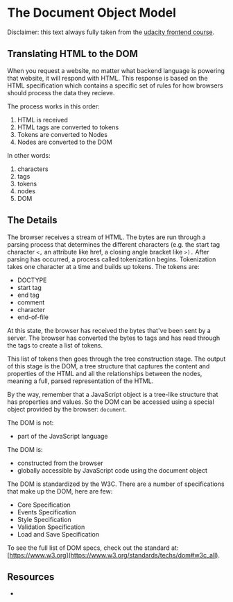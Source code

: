 # The Document Object Model

Disclaimer: this text always fully taken from the [udacity frontend course](https://www.udacity.com/course/front-end-web-developer-nanodegree--nd0011).

## Translating HTML to the DOM

When you request a website, no matter what backend language is powering that
website, it will respond with HTML. This response is based on the HTML
specification which contains a specific set of rules for how browsers should
process the data they recieve.

The process works in this order:

1. HTML is received
2. HTML tags are converted to tokens
3. Tokens are converted to Nodes
4. Nodes are converted to the DOM

In other words:

1. characters
2. tags
3. tokens
4. nodes
5. DOM

## The Details

The browser receives a stream of HTML. The bytes are run through a parsing
process that determines the different characters (e.g. the start tag character
`<,` an attribute like href, a closing angle bracket like `>).` After parsing
has occurred, a process called tokenization begins. Tokenization takes one
character at a time and builds up tokens. The tokens are:

- DOCTYPE
- start tag
- end tag
- comment
- character
- end-of-file

At this state, the browser has received the bytes that've been sent by a
server. The browser has converted the bytes to tags and has read through the
tags to create a list of tokens.

This list of tokens then goes through the tree construction stage. The output of
this stage is the DOM, a tree structure that captures the content and properties
of the HTML and all the relationships between the nodes, meaning a
full, parsed representation of the HTML.

By the way, remember that a JavaScript object is a tree-like structure that has
properties and values. So the DOM can be accessed using a special object
provided by the browser: `document`.

The DOM is not:

- part of the JavaScript language

The DOM is:

- constructed from the browser
- globally accessible by JavaScript code using the document object

The DOM is standardized by the W3C. There are a number of specifications that
make up the DOM, here are few:

- Core Specification
- Events Specification
- Style Specification
- Validation Specification
- Load and Save Specification

To see the full list of DOM specs, check out the standard at:
[https://www.w3.org](https://www.w3.org/standards/techs/dom#w3c_all).

## Resources

-
